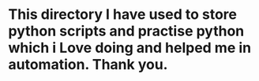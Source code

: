 # This directory I have used to store python scripts and practise python which i Love doing and helped me in automation. Thank you.

